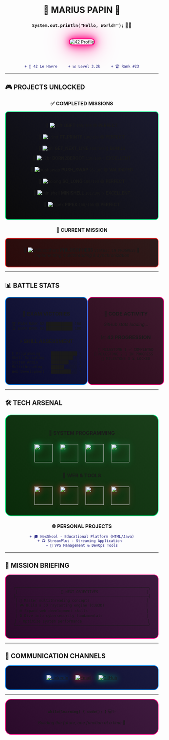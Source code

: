 <div align="center">

# 🔴 **MARIUS PAPIN** 🔵
### `System.out.println("Hello, World!");` 👨‍💻

<br>

<img src="https://badge.mediaplus.ma/binary/mpapin?1337Badge=off&UM6P=off" style="border: 3px solid #ff0080; border-radius: 15px; box-shadow: 0 0 20px #ff0080, 0 0 40px #ff0080, 0 0 80px #ff0080;" alt="42 Profile"/>

<br><br>

```diff
+ 🏫 42 Le Havre     + 📊 Level 3.2k     + 🏆 Rank #23
```

</div>

---

## 🎮 **PROJECTS UNLOCKED**

<div align="center">

### ✅ **COMPLETED MISSIONS**

<div style="border: 2px solid #00ff88; border-radius: 10px; padding: 20px; background: linear-gradient(45deg, #0a0a0a, #1a1a2e);">

🎯 ![libft](https://raw.githubusercontent.com/ayogun/42-project-badges/main/badges/libftm.png) **LIBFT** `100/100` 🟢 **PERFECT**

🎯 ![printf](https://raw.githubusercontent.com/ayogun/42-project-badges/main/badges/ft_printfm.png) **FT_PRINTF** `100/100` 🟢 **PERFECT**

🎯 ![gnl](https://raw.githubusercontent.com/ayogun/42-project-badges/main/badges/get_next_linem.png) **GET_NEXT_LINE** `100/100` 🌟 **BONUS**

🎯 ![b2br](https://raw.githubusercontent.com/ayogun/42-project-badges/main/badges/born2berootm.png) **BORN2BEROOT** `110/100` ⚡ **EXCELLENT**

🎯 ![pushswap](https://raw.githubusercontent.com/ayogun/42-project-badges/main/badges/push_swapm.png) **PUSH_SWAP** `95/100` 🟢 **VALIDATED**

🎯 ![solong](https://raw.githubusercontent.com/ayogun/42-project-badges/main/badges/so_longm.png) **SO_LONG** `100/100` 🟢 **PERFECT**

🎯 ![minishell](https://raw.githubusercontent.com/ayogun/42-project-badges/main/badges/minishellm.png) **MINISHELL** `101/100` ⚡ **EXCELLENT**

🎯 ![pipex](https://raw.githubusercontent.com/ayogun/42-project-badges/main/badges/pipexm.png) **PIPEX** `100/100` 🟢 **PERFECT**

</div>

### 🔄 **CURRENT MISSION**

<div style="border: 2px solid #ff3333; border-radius: 10px; padding: 15px; background: linear-gradient(45deg, #2a0a0a, #2e1a1a);">

🧠 ![philosophers](https://raw.githubusercontent.com/ayogun/42-project-badges/main/badges/philosophersm.png) **PHILOSOPHERS** `Status: IN PROGRESS` 🔧 *Implementing multithreading & synchronization*

</div>

</div>

---

## 📊 **BATTLE STATS**

<div align="center" style="display: flex; justify-content: space-around;">

<div style="border: 2px solid #0088ff; border-radius: 15px; padding: 20px; background: linear-gradient(45deg, #0a0a2a, #1a1a3e); width: 45%;">

### 🎯 **EXAM VICTORIES**
```css
🏆 EXAM RANK 02 ████████████ 100%
🏆 EXAM RANK 03 ████████████ 100%
```

### ⚡ **SKILL ASSESSMENT**
```css
C Programming     ████████████ 90%
Shell Scripting   ██████████░░ 80%
System Admin      ████████░░░░ 70%
Multithreading    ██████░░░░░░ 50%
Web Development   █████████░░░ 75%
```

</div>

<div style="border: 2px solid #ff0080; border-radius: 15px; padding: 20px; background: linear-gradient(45deg, #2a0a1a, #3e1a2e); width: 45%;">

### 🚀 **CODE ACTIVITY**

*GitHub stats loading...*

### 📈 **42 PROGRESSION**
```css
🎯 MILESTONE 1 ✅ COMPLETED
🎯 MILESTONE 2 🔄 IN PROGRESS  
🎯 MILESTONE 3 ⏳ LOCKED
```

</div>

</div>

---

## 🛠️ **TECH ARSENAL**

<div align="center">

<div style="border: 2px solid #00ff88; border-radius: 20px; padding: 25px; background: linear-gradient(45deg, #0a2a0a, #1a3e1a);">

### 🔵 **SYSTEM PROGRAMMING**
<img src="https://skillicons.dev/icons?i=c" width="60" style="margin: 10px; filter: drop-shadow(0 0 10px #00ff88);"/> 
<img src="https://skillicons.dev/icons?i=cpp" width="60" style="margin: 10px; filter: drop-shadow(0 0 10px #00ff88);"/> 
<img src="https://skillicons.dev/icons?i=bash" width="60" style="margin: 10px; filter: drop-shadow(0 0 10px #00ff88);"/> 
<img src="https://skillicons.dev/icons?i=linux" width="60" style="margin: 10px; filter: drop-shadow(0 0 10px #00ff88);"/>

### 🔴 **WEB & TOOLS**
<img src="https://skillicons.dev/icons?i=html" width="60" style="margin: 10px; filter: drop-shadow(0 0 10px #ff3333);"/> 
<img src="https://skillicons.dev/icons?i=java" width="60" style="margin: 10px; filter: drop-shadow(0 0 10px #ff3333);"/> 
<img src="https://skillicons.dev/icons?i=git" width="60" style="margin: 10px; filter: drop-shadow(0 0 10px #ff3333);"/> 
<img src="https://skillicons.dev/icons?i=vim" width="60" style="margin: 10px; filter: drop-shadow(0 0 10px #ff3333);"/>

</div>

### 🌐 **PERSONAL PROJECTS**
```diff
+ 🎓 NexSkool - Educational Platform (HTML/Java)
+ 📺 StreamPlus - Streaming Application  
+ 🔧 VPS Management & DevOps Tools
```

</div>

---

## 🎯 **MISSION BRIEFING**

<div align="center">

<div style="border: 2px solid #ff0080; border-radius: 15px; padding: 20px; background: linear-gradient(45deg, #2a0a2a, #3e1a3e);">

```ascii
╭─────────────────────────────────────────────────────────────╮
│                    🚀 NEXT OBJECTIVES                      │
├─────────────────────────────────────────────────────────────┤
│ 🧠 Master multithreading concepts                          │
│ 🎮 Build a 3D raycasting engine (CUB3D)                   │
│ 🌐 Expand web development skills                           │
│ 🔒 Dive into cybersecurity fundamentals                    │
│ ⚡ Optimize system performance                              │
╰─────────────────────────────────────────────────────────────╯
```

</div>

</div>

---

## 📡 **COMMUNICATION CHANNELS**

<div align="center">

<div style="border: 2px solid #0088ff; border-radius: 15px; padding: 20px; background: linear-gradient(45deg, #0a0a2a, #1a1a3e);">

<a href="https://www.linkedin.com/in/marius-papin-2507502bb/">
<img src="https://img.shields.io/badge/LinkedIn-0077B5?style=for-the-badge&logo=linkedin&logoColor=white&border=2px" style="margin: 10px; filter: drop-shadow(0 0 10px #0088ff);" alt="LinkedIn"/>
</a>

<a href="mailto:mpapin@student.42lehavre.fr">
<img src="https://img.shields.io/badge/42_Mail-EA4335?style=for-the-badge&logo=gmail&logoColor=white" style="margin: 10px; filter: drop-shadow(0 0 10px #ff3333);" alt="Email"/>
</a>

<a href="https://github.com/[ton-github]">
<img src="https://img.shields.io/badge/GitHub-100000?style=for-the-badge&logo=github&logoColor=white" style="margin: 10px; filter: drop-shadow(0 0 10px #00ff88);" alt="GitHub"/>
</a>

</div>

</div>

---

<div align="center">

<div style="border: 2px solid #ff0080; border-radius: 20px; padding: 15px; background: linear-gradient(45deg, #2a0a2a, #3e1a3e);">

**`while(learning) { code(); }`** 💻✨

*Building the future, one function at a time* 🚀

</div>

</div>